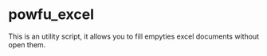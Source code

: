 # powfu_excel
 This is an utility script, it allows you to fill empyties  excel documents without open them.
